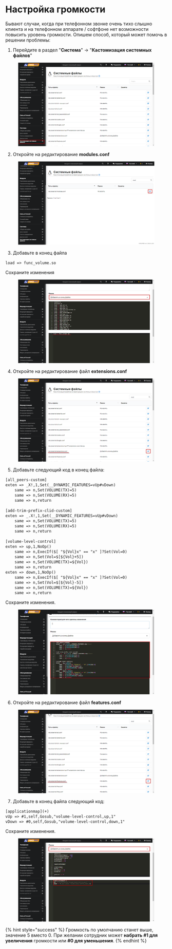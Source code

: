 # Настройка громкости

Бывают случаи, когда при телефонном звонке очень тихо слышно клиента и на телефонном аппарате / софтфоне нет возможности повысить уровень громкости. Опишем способ, который может помочь в решении проблемы:

1. Перейдите в раздел "**Система**" -> "**Кастомизация системных файлов**"&#x20;

<figure><img src="../../.gitbook/assets/1 (8).png" alt=""><figcaption></figcaption></figure>

2. Откройте на редактирование **modules.conf**

<figure><img src="../../.gitbook/assets/2 (36).png" alt=""><figcaption></figcaption></figure>

3. Добавьте в конец файла

```
load => func_volume.so
```

Сохраните изменения

<figure><img src="../../.gitbook/assets/3 (29).png" alt=""><figcaption></figcaption></figure>

4. Откройте на редактирование файл **extensions.conf**

<figure><img src="../../.gitbook/assets/4 (19).png" alt=""><figcaption></figcaption></figure>

5. Добавьте следующий код в конец файла:

```
[all_peers-custom]
exten => _X!,1,Set(__DYNAMIC_FEATURES=vUp#vDown)
    same => n,Set(VOLUME(TX)=5)
    same => n,Set(VOLUME(RX)=5)
    same => n,return   
    
[add-trim-prefix-clid-custom]
exten => _.X!,1,Set(__DYNAMIC_FEATURES=vUp#vDown)
    same => n,Set(VOLUME(TX)=5)
    same => n,Set(VOLUME(RX)=5)
    same => n,return

[volume-level-control]
exten => up,1,NoOp()
    same => n,ExecIf($[ "${Vol}x" == "x" ]?Set(Vol=0)
    same => n,Set(Vol=$[${Vol}+5])
    same => n,Set(VOLUME(TX)=${Vol})  
    same => n,return
exten => down,1,NoOp()
    same => n,ExecIf($[ "${Vol}x" == "x" ]?Set(Vol=0)
    same => n,Set(Vol=$[${Vol}-5])
    same => n,Set(VOLUME(TX)=${Vol})  
    same => n,return
```

Сохраните изменения.

<figure><img src="../../.gitbook/assets/23 (4).png" alt=""><figcaption></figcaption></figure>

6. Откройте на редактирование файл **features.conf**

<figure><img src="../../.gitbook/assets/6 (10).png" alt=""><figcaption></figcaption></figure>

7. Добавьте в конец файла следующий код:

```
[applicationmap](+)
vUp => #1,self,Gosub,"volume-level-control,up,1"
vDown => #0,self,Gosub,"volume-level-control,down,1"
```

Сохраните изменения.

<figure><img src="../../.gitbook/assets/7 (15).png" alt=""><figcaption></figcaption></figure>

{% hint style="success" %}
Громкость по умолчанию станет выше, значение 5 вместо 0. При желании сотрудник может **набрать #1 для увеличения** громкости или **#0 для уменьшения**.
{% endhint %}
